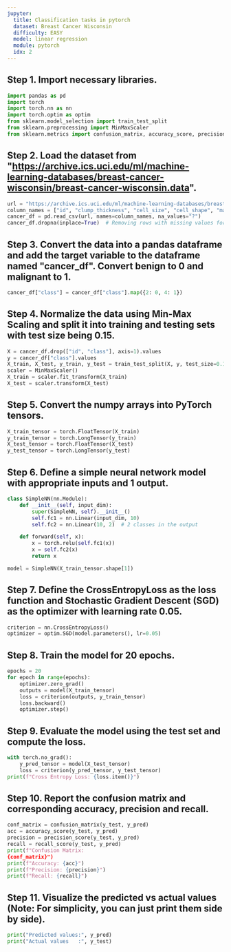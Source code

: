 ```yaml
---
jupyter:
  title: Classification tasks in pytorch
  dataset: Breast Cancer Wisconsin
  difficulty: EASY
  model: linear regression
  module: pytorch
  idx: 2
---
```


## Step 1. Import necessary libraries.
```python
import pandas as pd
import torch
import torch.nn as nn
import torch.optim as optim
from sklearn.model_selection import train_test_split
from sklearn.preprocessing import MinMaxScaler
from sklearn.metrics import confusion_matrix, accuracy_score, precision_score, recall_score
```

## Step 2. Load the dataset from "https://archive.ics.uci.edu/ml/machine-learning-databases/breast-cancer-wisconsin/breast-cancer-wisconsin.data".
```python
url = "https://archive.ics.uci.edu/ml/machine-learning-databases/breast-cancer-wisconsin/breast-cancer-wisconsin.data"
column_names = ["id", "clump_thickness", "cell_size", "cell_shape", "marginal_adhesion", "epithelial_cell_size", "bare_nuclei", "bland_chromatin", "normal_nucleoli", "mitoses", "class"]
cancer_df = pd.read_csv(url, names=column_names, na_values="?")
cancer_df.dropna(inplace=True)  # Removing rows with missing values for simplicity
```

## Step 3. Convert the data into a pandas dataframe and add the target variable to the dataframe named "cancer_df". Convert benign to 0 and malignant to 1.
```python
cancer_df["class"] = cancer_df["class"].map({2: 0, 4: 1})
```

## Step 4. Normalize the data using Min-Max Scaling and split it into training and testing sets with test size being 0.15.
```python
X = cancer_df.drop(["id", "class"], axis=1).values
y = cancer_df["class"].values
X_train, X_test, y_train, y_test = train_test_split(X, y, test_size=0.15, random_state=42)
scaler = MinMaxScaler()
X_train = scaler.fit_transform(X_train)
X_test = scaler.transform(X_test)
```

## Step 5. Convert the numpy arrays into PyTorch tensors.
```python
X_train_tensor = torch.FloatTensor(X_train)
y_train_tensor = torch.LongTensor(y_train)
X_test_tensor = torch.FloatTensor(X_test)
y_test_tensor = torch.LongTensor(y_test)
```

## Step 6. Define a simple neural network model with appropriate inputs and 1 output.
```python
class SimpleNN(nn.Module):
    def __init__(self, input_dim):
        super(SimpleNN, self).__init__()
        self.fc1 = nn.Linear(input_dim, 10)
        self.fc2 = nn.Linear(10, 2)  # 2 classes in the output

    def forward(self, x):
        x = torch.relu(self.fc1(x))
        x = self.fc2(x)
        return x

model = SimpleNN(X_train_tensor.shape[1])
```

## Step 7. Define the CrossEntropyLoss as the loss function and Stochastic Gradient Descent (SGD) as the optimizer with learning rate 0.05.
```python
criterion = nn.CrossEntropyLoss()
optimizer = optim.SGD(model.parameters(), lr=0.05)
```

## Step 8. Train the model for 20 epochs.
```python
epochs = 20
for epoch in range(epochs):
    optimizer.zero_grad()
    outputs = model(X_train_tensor)
    loss = criterion(outputs, y_train_tensor)
    loss.backward()
    optimizer.step()
```

## Step 9. Evaluate the model using the test set and compute the loss.
```python
with torch.no_grad():
    y_pred_tensor = model(X_test_tensor)
    loss = criterion(y_pred_tensor, y_test_tensor)
print(f"Cross Entropy Loss: {loss.item()}")
```

## Step 10. Report the confusion matrix and corresponding accuracy, precision and recall.
```python
conf_matrix = confusion_matrix(y_test, y_pred)
acc = accuracy_score(y_test, y_pred)
precision = precision_score(y_test, y_pred)
recall = recall_score(y_test, y_pred)
print(f"Confusion Matrix:
{conf_matrix}")
print(f"Accuracy: {acc}")
print(f"Precision: {precision}")
print(f"Recall: {recall}")
```

## Step 11. Visualize the predicted vs actual values (Note: For simplicity, you can just print them side by side).
```python
print("Predicted values:", y_pred)
print("Actual values   :", y_test)
```